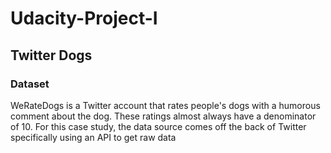 # Udacity-Project-I
## Twitter Dogs
### Dataset
WeRateDogs is a Twitter account that rates people's dogs with a humorous comment about the dog. These ratings almost always have a denominator of 10.
For this case study, the data source comes off the back of Twitter specifically using an API to get raw data
